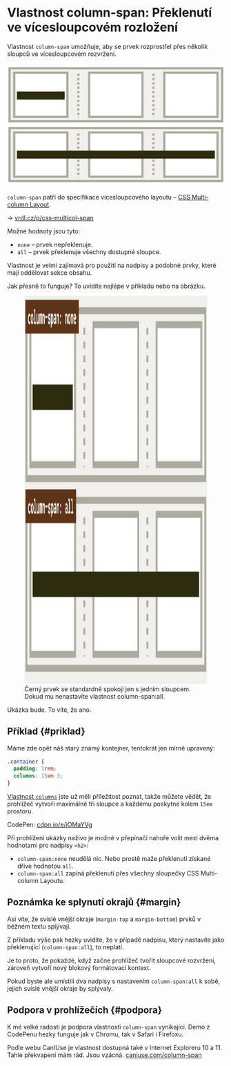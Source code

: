 # Vlastnost column-span: Překlenutí ve vícesloupcovém rozložení

Vlastnost `column-span` umožňuje, aby se prvek rozprostřel přes několik sloupců ve vícesloupcovém rozvržení.

<span class="book-index" data-book-index="column-span"></span>

<div class="connected" markdown="1">

![CSS vlastnost column-span](../dist/images/small/vdlayout/css-multicol-span-scheme.jpg)

<div class="web-only" markdown="1">

`column-span` patří do specifikace vícesloupcového layoutu – [CSS Multi-column Layout](css-multicolumn.md).

</div>

<div class="ebook-only" markdown="1">

→ [vrdl.cz/p/css-multicol-span](https://www.vzhurudolu.cz/prirucka/css-multicol-span)

</div>

</div>

Možné hodnoty jsou tyto:

- `none` – prvek nepřeklenuje.
- `all` – prvek překlenuje všechny dostupné sloupce.

Vlastnost je velmi zajímavá pro použití na nadpisy a podobné prvky, které mají oddělovat sekce obsahu.

Jak přesně to funguje? To uvidíte nejlépe v příkladu nebo na obrázku.

<figure>
<img src="../dist/images/original/vdlayout/css-multicol-span.jpg" width="1600" height="900" alt="CSS vlastnosti column-width, column-count a columns">
<figcaption markdown="1">
Černý prvek se standardně spokojí jen s jedním sloupcem. Dokud mu nenastavíte vlastnost column-span:all.
</figcaption>
</figure>

Ukázka bude. To víte, že ano.

## Příklad {#priklad}

Máme zde opět náš starý známý kontejner, tentokrát jen mírně upravený:

```css
.container {
  padding: 1rem;
  columns: 15em 3;
}
```

[Vlastnost `columns`](css-multicol-columns.md) jste už měli příležitost poznat, takže můžete vědět, že prohlížeč vytvoří maximálně tři sloupce a každému poskytne kolem `15em` prostoru.

CodePen: [cdpn.io/e/jOMaYVg](https://codepen.io/machal/pen/jOMaYVg?editors=1000)

Při prohlížení ukázky naživo je možné v přepínači nahoře volit mezi dvěma hodnotami pro nadpisy `<h2>`:

- `column-span:none` neudělá nic. Nebo prostě maže překlenutí získané dříve hodnotou `all`.
- `column-span:all` zapíná překlenutí přes všechny sloupečky CSS Multi-column Layoutu.

## Poznámka ke splynutí okrajů {#margin}

Asi víte, že svislé vnější okraje (`margin-top` a `margin-bottom`) prvků v běžném textu splývají.

<!-- AdSnippet -->

Z příkladu výše pak hezky uvidíte, že v případě nadpisu, který nastavíte jako překlenující (`column-span:all`), to neplatí.

Je to proto, že pokaždé, když začne prohlížeč tvořit sloupcové rozvržení, zároveň vytvoří nový blokový formátovací kontext.

Pokud byste ale umístili dva nadpisy s nastavením `column-span:all` k sobě, jejich svislé vnější okraje by splývaly.

## Podpora v prohlížečích {#podpora}

K mé velké radosti je podpora vlastnosti `column-span` vynikající. Demo z CodePenu hezky funguje jak v Chromu, tak v Safari i Firefoxu.

Podle webu CanIUse je vlastnost dostupná také v Internet Exploreru 10 a 11. Tahle překvapení mám rád. Jsou vzácná. [caniuse.com/column-span](https://caniuse.com/?search=column-span)

<!-- AdSnippet -->
